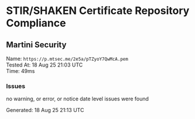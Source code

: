 # STIR/SHAKEN Certificate Repository Compliance

## Martini Security

Name: `https://p.mtsec.me/2e5a/pTZyoY7QwMcA.pem`\
Tested At: 18 Aug 25 21:03 UTC\
Time: 49ms

### Issues

no warning, or error, or notice date level issues were found

Generated: 18 Aug 25 21:13 UTC